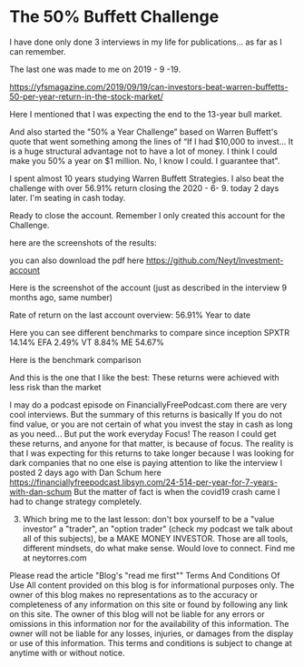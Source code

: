 # The 50% Buffett Challenge
I have done only done 3 interviews in my life for publications... as far as I can remember. 

The last one was made to me on 2019 - 9 -19.

https://yfsmagazine.com/2019/09/19/can-investors-beat-warren-buffetts-50-per-year-return-in-the-stock-market/

Here I mentioned that I was expecting the end to the 13-year bull market. 

And also started the "50% a Year Challenge” based on Warren Buffett's quote that went something among the lines of “If I had $10,000 to invest... It is a huge structural advantage not to have a lot of money. I think I could make you 50% a year on $1 million. No, I know I could. I guarantee that". 

I spent almost 10 years studying Warren Buffett Strategies. I also beat the challenge with over 56.91% return closing the 2020 - 6- 9. today 2 days later. I'm seating in cash today.

Ready to close the account. Remember I only created this account for the Challenge. 



here are the screenshots of the results:

you can also download the pdf here https://github.com/Neyt/Investment-account



Here is the screenshot of the account (just as described in the interview 9 months ago, same number)



Rate of return on the last account overview: 56.91% Year to date


Here you can see different benchmarks to compare since inception
SPXTR 14.14%
EFA 2.49%
VT 8.84%
ME 54.67%



Here is the benchmark comparison



And this is the one that I like the best: 
These returns were achieved with less risk than the market



I may do a podcast episode on FinanciallyFreePodcast.com there are very cool interviews. 
But the summary of this returns is basically
If you do not find value, or you are not certain of what you invest the stay in cash as long as you need... But put the work everyday
Focus!
The reason I could get these returns, and anyone for that matter, is because of focus. 
The reality is that I was expecting for this returns to take longer because I was looking for dark companies that no one else is paying attention to like the interview I posted 2 days ago with Dan Schum here https://financiallyfreepodcast.libsyn.com/24-514-per-year-for-7-years-with-dan-schum
But the matter of fact is when the covid19 crash came I had to change strategy completely.

3. Which bring me to the last lesson: don't box yourself to be a "value investor" a "trader", an "option trader" (check my podcast we talk about all of this subjects), be a MAKE MONEY INVESTOR. Those are all tools, different mindsets, do what make sense. 
Would love to connect. Find me at neytorres.com







Please read the article "Blog's "read me first"" Terms And Conditions Of Use All content provided on this blog is for informational purposes only. The owner of this blog makes no representations as to the accuracy or completeness of any information on this site or found by following any link on this site. The owner of this blog will not be liable for any errors or omissions in this information nor for the availability of this information. The owner will not be liable for any losses, injuries, or damages from the display or use of this information. This terms and conditions is subject to change at anytime with or without notice.

